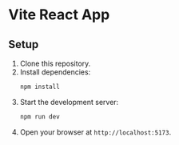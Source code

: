 # Vite React App

## Setup

1. Clone this repository.
2. Install dependencies:
   ```sh
   npm install
   ```
3. Start the development server:
   ```sh
   npm run dev
   ```
4. Open your browser at `http://localhost:5173`.
